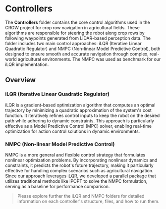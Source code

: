 # Controllers

The **Controllers** folder contains the core control algorithms used in the CROW project for crop row navigation in agricultural fields. These algorithms are responsible for steering the robot along crop rows by following waypoints generated from LiDAR-based perception data. The folder includes two main control approaches: iLQR (Iterative Linear Quadratic Regulator) and NMPC (Non-linear Model Predictive Control), both designed to ensure smooth and accurate navigation through complex, real-world agricultural environments. The NMPC was used as benchmark for our iLQR implementation.

## Overview

### iLQR (Iterative Linear Quadratic Regulator)
iLQR is a gradient-based optimization algorithm that computes an optimal trajectory by minimizing a quadratic approximation of the system's cost function. It iteratively refines control inputs to keep the robot on the desired path while adhering to dynamic constraints. This approach is particularly effective as a Model Predictive Control (MPC) solver, enabling real-time optimization for action control solutions in dynamic environments.

### NMPC (Non-linear Model Predictive Control)
NMPC is a more general and flexible control strategy that formulates nonlinear optimization problems. By incorporating nonlinear dynamics and constraints, it predicts the robot's future trajectory, making it particularly effective for handling complex scenarios such as agricultural navigation. Since our approach leverages iLQR, we developed a parallel package that utilizes traditional methods like IPOPT to solve the NMPC formulation, serving as a baseline for performance comparison.

 > Please explore further the iLQR and NMPC folders for detailed information on each controller's structure, files, and how to run them.